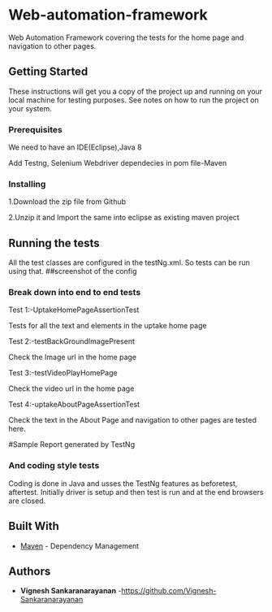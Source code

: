 # Web-automation-framework


Web Automation Framework covering the tests for the home page and navigation to other pages.

## Getting Started

These instructions will get you a copy of the project up and running on your local machine for  testing purposes. See  notes on how to run the project on your system.
### Prerequisites

We need to have an IDE(Eclipse),Java 8

Add Testng, Selenium Webdriver dependecies in pom file-Maven

### Installing
1.Download the zip file from Github

2.Unzip it and Import the same into eclipse as existing maven project

## Running the tests

All the test classes are configured in the testNg.xml. So tests can be run using that.
##screenshot of the config

### Break down into end to end tests

Test 1:-UptakeHomePageAssertionTest

Tests for all the text and elements in the uptake home page

Test 2:-testBackGroundImagePresent

Check the Image url in the home page

Test 3:-testVideoPlayHomePage

Check the video url in the home page

Test 4:-uptakeAboutPageAssertionTest

Check the text in the About Page and navigation to other pages are tested here.

#Sample Report generated by TestNg



### And coding style tests

Coding is done in Java and usses the TestNg features as beforetest, aftertest. Initially driver is setup and then test is run and at the end browsers are closed.

## Built With


* [Maven](https://maven.apache.org/) - Dependency Management



## Authors

* **Vignesh Sankaranarayanan** -https://github.com/Vignesh-Sankaranarayanan

